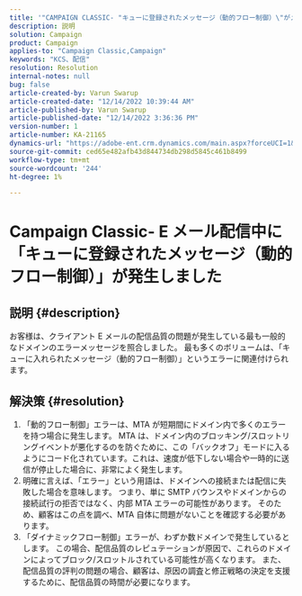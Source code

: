 ```yaml
---
title: '"CAMPAIGN CLASSIC- "キューに登録されたメッセージ（動的フロー制御）\"がメール配信中に発生しました"'
description: 説明
solution: Campaign
product: Campaign
applies-to: "Campaign Classic,Campaign"
keywords: "KCS、配信"
resolution: Resolution
internal-notes: null
bug: false
article-created-by: Varun Swarup
article-created-date: "12/14/2022 10:39:44 AM"
article-published-by: Varun Swarup
article-published-date: "12/14/2022 3:36:36 PM"
version-number: 1
article-number: KA-21165
dynamics-url: "https://adobe-ent.crm.dynamics.com/main.aspx?forceUCI=1&pagetype=entityrecord&etn=knowledgearticle&id=306a509a-9b7b-ed11-81ac-6045bd006e5a"
source-git-commit: ced65e482afb43d844734db298d5845c461b8499
workflow-type: tm+mt
source-wordcount: '244'
ht-degree: 1%

---
```


# Campaign Classic- E メール配信中に「キューに登録されたメッセージ（動的フロー制御）」が発生しました

## 説明 {#description}


お客様は、クライアント E メールの配信品質の問題が発生している最も一般的なドメインのエラーメッセージを照合しました。 最も多くのボリュームは、「キューに入れられたメッセージ（動的フロー制御）」というエラーに関連付けられます。


## 解決策 {#resolution}


1. 「動的フロー制御」エラーは、MTA が短期間にドメイン内で多くのエラーを持つ場合に発生します。 MTA は、ドメイン内のブロッキング/スロットリングイベントが悪化するのを防ぐために、この「バックオフ」モードに入るようにコード化されています。これは、速度が低下しない場合や一時的に送信が停止した場合に、非常によく発生します。
2. 明確に言えば、「エラー」という用語は、ドメインへの接続または配信に失敗した場合を意味します。 つまり、単に SMTP バウンスやドメインからの接続試行の拒否ではなく、内部 MTA エラーの可能性があります。 そのため、顧客はこの点を調べ、MTA 自体に問題がないことを確認する必要があります。
3. 「ダイナミックフロー制御」エラーが、わずか数ドメインで発生しているとします。 この場合、配信品質のレピュテーションが原因で、これらのドメインによってブロック/スロットルされている可能性が高くなります。 また、配信品質の評判の問題の場合、顧客は、原因の調査と修正戦略の決定を支援するために、配信品質の時間が必要になります。

